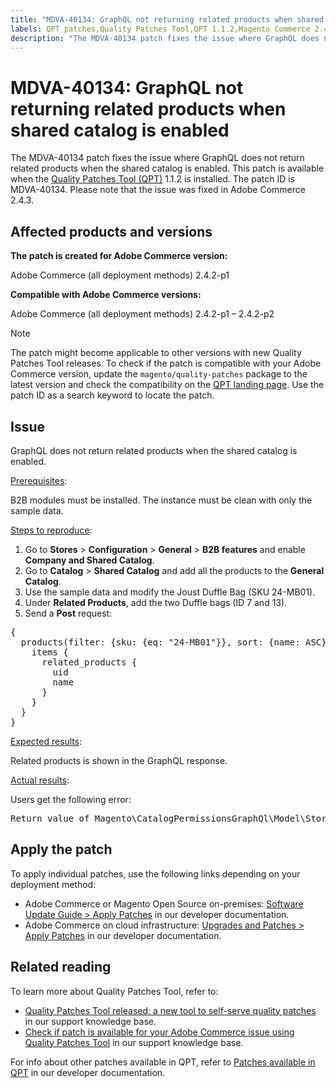 ```yaml
---
title: "MDVA-40134: GraphQL not returning related products when shared catalog is enabled"
labels: QPT patches,Quality Patches Tool,QPT 1.1.2,Magento Commerce 2.4.3,Adobe Commerce 2.4.3,error message,on-premises,cloud infrastructure,2.4.2-p1,2.4.2-p2,GraphQL
description: "The MDVA-40134 patch fixes the issue where GraphQL does not return related products when the shared catalog is enabled. This patch is available when the [Quality Patches Tool (QPT)](https://support.magento.com/hc/en-us/articles/360047139492) 1.1.2 is installed. The patch ID is MDVA-40134. Please note that the issue was fixed in Adobe Commerce 2.4.3."
---
```


# MDVA-40134: GraphQL not returning related products when shared catalog is enabled

The MDVA-40134 patch fixes the issue where GraphQL does not return related products when the shared catalog is enabled. This patch is available when the [Quality Patches Tool (QPT)](https://support.magento.com/hc/en-us/articles/360047139492) 1.1.2 is installed. The patch ID is MDVA-40134. Please note that the issue was fixed in Adobe Commerce 2.4.3.

## Affected products and versions

**The patch is created for Adobe Commerce version:**

Adobe Commerce (all deployment methods) 2.4.2-p1

**Compatible with Adobe Commerce versions:**

Adobe Commerce (all deployment methods) 2.4.2-p1 &ndash;  2.4.2-p2

>[!NOTE]
>
>The patch might become applicable to other versions with new Quality Patches Tool releases. To check if the patch is compatible with your Adobe Commerce version, update the `magento/quality-patches` package to the latest version and check the compatibility on the [QPT landing page](https://devdocs.magento.com/quality-patches/tool.html#patch-grid). Use the patch ID as a search keyword to locate the patch.

## Issue

GraphQL does not return related products when the shared catalog is enabled.

<u>Prerequisites</u>:

B2B modules must be installed.
The instance must be clean with only the sample data.

<u>Steps to reproduce</u>:

1. Go to **Stores** > **Configuration** > **General** > **B2B features** and enable **Company and Shared Catalog**.
1. Go to **Catalog** > **Shared Catalog** and add all the products to the **General Catalog**.
1. Use the sample data and modify the Joust Duffle Bag (SKU 24-MB01).
1. Under **Related Products**, add the two Duffle bags (ID 7 and 13).
1. Send a **Post** request:

<pre>{
  products(filter: {sku: {eq: "24-MB01"}}, sort: {name: ASC}) {
    items {
      related_products {
        uid
        name
      }
    }
  }
}</pre>

<u>Expected results</u>:

Related products is shown in the GraphQL response.

<u>Actual results</u>:

Users get the following error:

<pre>Return value of Magento\CatalogPermissionsGraphQl\Model\Store\StoreProcessor::getStoreId() must be of the type int, null returned {"exception":"[object] (GraphQL\\Error\\Error(code: 0): Return value of Magento\\CatalogPermissionsGraphQl\\Model\\Store\\StoreProcessor::getStoreId() must be of the type int, null returned </pre>

## Apply the patch

To apply individual patches, use the following links depending on your deployment method:

* Adobe Commerce or Magento Open Source on-premises: [Software Update Guide > Apply Patches](https://devdocs.magento.com/guides/v2.4/comp-mgr/patching/mqp.html) in our developer documentation.
* Adobe Commerce on cloud infrastructure: [Upgrades and Patches > Apply Patches](https://devdocs.magento.com/cloud/project/project-patch.html) in our developer documentation.

## Related reading

To learn more about Quality Patches Tool, refer to:

* [Quality Patches Tool released: a new tool to self-serve quality patches](https://support.magento.com/hc/en-us/articles/360047139492) in our support knowledge base.
* [Check if patch is available for your Adobe Commerce issue using Quality Patches Tool](https://support.magento.com/hc/en-us/articles/360047125252) in our support knowledge base.

For info about other patches available in QPT, refer to [Patches available in QPT](https://devdocs.magento.com/quality-patches/tool.html#patch-grid) in our developer documentation. 
